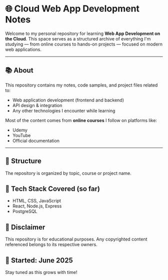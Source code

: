 # 🌐 Cloud Web App Development Notes

Welcome to my personal repository for learning **Web App Development on the Cloud**. This space serves as a structured archive of everything I'm studying — from online courses to hands-on projects — focused on modern web applications.

---

## 📚 About

This repository contains my notes, code samples, and project files related to:

- Web application development (frontend and backend)
- API design & integration
- Any other technologies I encounter while learning

Most of the content comes from **online courses** I follow on platforms like:
- Udemy
- YouTube
- Official documentation

---

## 📁 Structure

The repository is organized by topic, course or project name.

## 🧠 Tech Stack Covered (so far)

- HTML, CSS, JavaScript
- React, Node.js, Express
- PostgreSQL

## 📌 Disclaimer

This repository is for educational purposes. Any copyrighted content referenced belongs to its respective owners.

## 📅 Started: June 2025  
Stay tuned as this grows with time!
